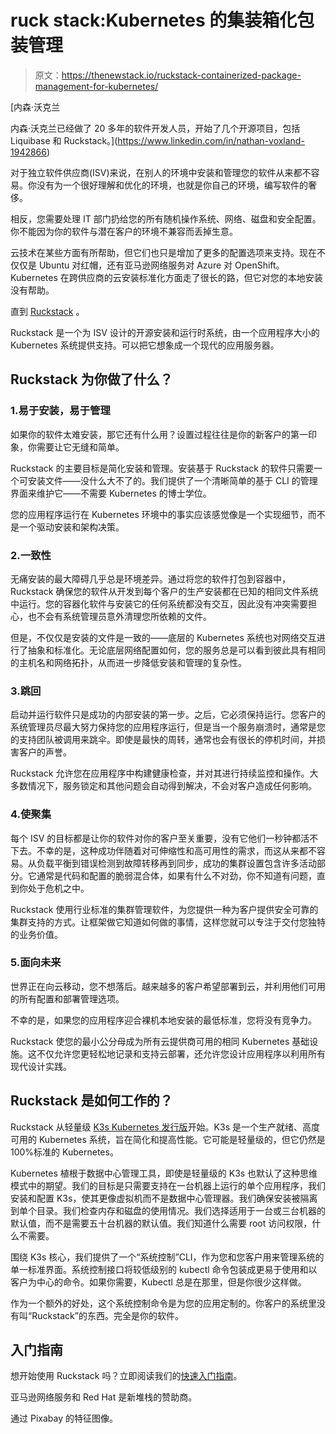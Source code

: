 # ruck stack:Kubernetes 的集装箱化包装管理

> 原文：<https://thenewstack.io/ruckstack-containerized-package-management-for-kubernetes/>

[](https://www.linkedin.com/in/nathan-voxland-1942866)

 [内森·沃克兰

内森·沃克兰已经做了 20 多年的软件开发人员，开始了几个开源项目，包括 Liquibase 和 Ruckstack。](https://www.linkedin.com/in/nathan-voxland-1942866) [](https://www.linkedin.com/in/nathan-voxland-1942866)

对于独立软件供应商(ISV)来说，在别人的环境中安装和管理您的软件从来都不容易。你没有为一个很好理解和优化的环境，也就是你自己的环境，编写软件的奢侈。

相反，您需要处理 IT 部门扔给您的所有随机操作系统、网络、磁盘和安全配置。你不能因为你的软件与潜在客户的环境不兼容而丢掉生意。

云技术在某些方面有所帮助，但它们也只是增加了更多的配置选项来支持。现在不仅仅是 Ubuntu 对红帽，还有亚马逊网络服务对 Azure 对 OpenShift。Kubernetes 在跨供应商的云安装标准化方面走了很长的路，但它对您的本地安装没有帮助。

直到 [Ruckstack](https://ruckstack.org) 。

Ruckstack 是一个为 ISV 设计的开源安装和运行时系统，由一个应用程序大小的 Kubernetes 系统提供支持。可以把它想象成一个现代的应用服务器。

## Ruckstack 为你做了什么？

### 1.易于安装，易于管理

如果你的软件太难安装，那它还有什么用？设置过程往往是你的新客户的第一印象，你需要让它无缝和简单。

Ruckstack 的主要目标是简化安装和管理。安装基于 Ruckstack 的软件只需要一个可安装文件——没什么大不了的。我们提供了一个清晰简单的基于 CLI 的管理界面来维护它——不需要 Kubernetes 的博士学位。

您的应用程序运行在 Kubernetes 环境中的事实应该感觉像是一个实现细节，而不是一个驱动安装和架构决策。

### 2.一致性

无痛安装的最大障碍几乎总是环境差异。通过将您的软件打包到容器中，Ruckstack 确保您的软件从开发到每个客户的生产安装都在已知的相同文件系统中运行。您的容器化软件与安装它的任何系统都没有交互，因此没有冲突需要担心，也不会有系统管理员意外清理您所依赖的文件。

但是，不仅仅是安装的文件是一致的——底层的 Kubernetes 系统也对网络交互进行了抽象和标准化。无论底层网络配置如何，您的服务总是可以看到彼此具有相同的主机名和网络拓扑，从而进一步降低安装和管理的复杂性。

### 3.跳回

启动并运行软件只是成功的内部安装的第一步。之后，它必须保持运行。您客户的系统管理员尽最大努力保持您的应用程序运行，但是当一个服务崩溃时，通常是您的支持团队被调用来跳伞。即使是最快的周转，通常也会有很长的停机时间，并损害客户的声誉。

Ruckstack 允许您在应用程序中构建健康检查，并对其进行持续监控和操作。大多数情况下，服务锁定和其他问题会自动得到解决，不会对客户造成任何影响。

### 4.使聚集

每个 ISV 的目标都是让你的软件对你的客户至关重要，没有它他们一秒钟都活不下去。不幸的是，这种成功伴随着对可伸缩性和高可用性的需求，而这从来都不容易。从负载平衡到错误检测到故障转移再到同步，成功的集群设置包含许多活动部分。它通常是代码和配置的脆弱混合体，如果有什么不对劲，你不知道有问题，直到你处于危机之中。

Ruckstack 使用行业标准的集群管理软件，为您提供一种为客户提供安全可靠的集群支持的方式。让框架做它知道如何做的事情，这样您就可以专注于交付您独特的业务价值。

### 5.面向未来

世界正在向云移动，您不想落后。越来越多的客户希望部署到云，并利用他们可用的所有配置和部署管理选项。

不幸的是，如果您的应用程序迎合裸机本地安装的最低标准，您将没有竞争力。

Ruckstack 使您的最小公分母成为所有云提供商可用的相同 Kubernetes 基础设施。这不仅允许您更轻松地记录和支持云部署，还允许您设计应用程序以利用所有现代设计实践。

## Ruckstack 是如何工作的？

Ruckstack 从轻量级 [K3s Kubernetes 发行版](https://k3s.io)开始。K3s 是一个生产就绪、高度可用的 Kubernetes 系统，旨在简化和提高性能。它可能是轻量级的，但它仍然是 100%标准的 Kubernetes。

Kubernetes 植根于数据中心管理工具，即使是轻量级的 K3s 也默认了这种思维模式中的期望。我们的目标是只需要支持在一台机器上运行的单个应用程序，我们安装和配置 K3s，使其更像虚拟机而不是数据中心管理器。我们确保安装被隔离到单个目录。我们检查内存和磁盘的使用情况。我们选择适用于一台或三台机器的默认值，而不是需要五十台机器的默认值。我们知道什么需要 root 访问权限，什么不需要。

围绕 K3s 核心，我们提供了一个“系统控制”CLI，作为您和您客户用来管理系统的单一标准界面。系统控制接口将较低级别的 kubectl 命令包装成更易于使用和以客户为中心的命令。如果你需要，Kubectl 总是在那里，但是你很少这样做。

作为一个额外的好处，这个系统控制命令是为您的应用定制的。你客户的系统里没有叫“Ruckstack”的东西。完全是你的软件。

## 入门指南

想开始使用 Ruckstack 吗？立即阅读我们的[快速入门指南](https://ruckstack.org/quickstart)。

亚马逊网络服务和 Red Hat 是新堆栈的赞助商。

通过 Pixabay 的特征图像。

<svg xmlns:xlink="http://www.w3.org/1999/xlink" viewBox="0 0 68 31" version="1.1"><title>Group</title> <desc>Created with Sketch.</desc></svg>